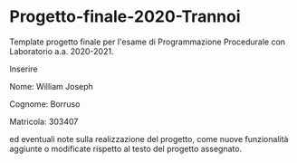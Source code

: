 # Progetto-finale-2020-Trannoi
Template progetto finale per l'esame di Programmazione Procedurale con Laboratorio a.a. 2020-2021.

Inserire

Nome:   William Joseph

Cognome:    Borruso

Matricola:    303407


ed eventuali note sulla realizzazione del progetto, come nuove funzionalità aggiunte o modificate rispetto al testo del progetto assegnato.
